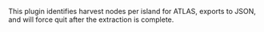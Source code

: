 This plugin identifies harvest nodes per island for ATLAS, exports to JSON, and will force quit after the extraction is complete.